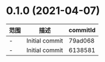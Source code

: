 # 0.1.0 (2021-04-07)

范围|描述|commitId
--|--|--
 - | Initial commit | 79ad068
 - | Initial commit | 6138581

